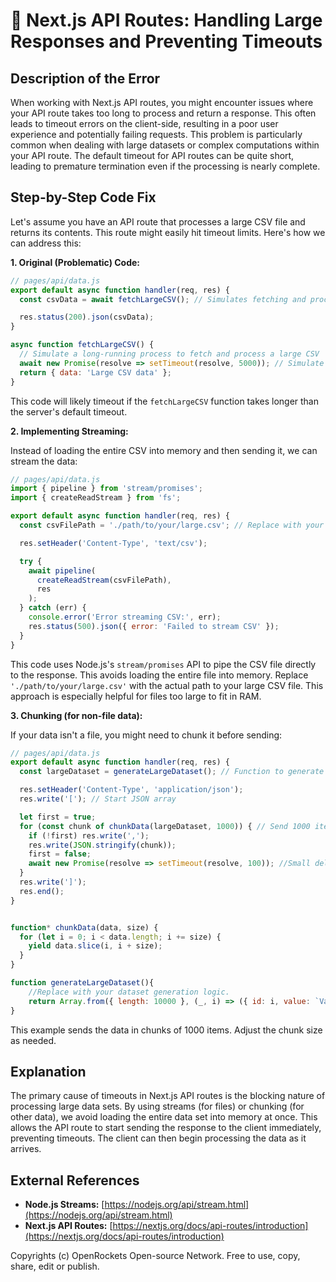 # 🐞 Next.js API Routes: Handling Large Responses and Preventing Timeouts


## Description of the Error

When working with Next.js API routes, you might encounter issues where your API route takes too long to process and return a response. This often leads to timeout errors on the client-side, resulting in a poor user experience and potentially failing requests.  This problem is particularly common when dealing with large datasets or complex computations within your API route.  The default timeout for API routes can be quite short, leading to premature termination even if the processing is nearly complete.

## Step-by-Step Code Fix

Let's assume you have an API route that processes a large CSV file and returns its contents.  This route might easily hit timeout limits. Here's how we can address this:

**1.  Original (Problematic) Code:**

```javascript
// pages/api/data.js
export default async function handler(req, res) {
  const csvData = await fetchLargeCSV(); // Simulates fetching and processing a large CSV

  res.status(200).json(csvData);
}

async function fetchLargeCSV() {
  // Simulate a long-running process to fetch and process a large CSV
  await new Promise(resolve => setTimeout(resolve, 5000)); // Simulate 5-second delay
  return { data: 'Large CSV data' };
}

```

This code will likely timeout if the `fetchLargeCSV` function takes longer than the server's default timeout.

**2. Implementing Streaming:**

Instead of loading the entire CSV into memory and then sending it, we can stream the data:

```javascript
// pages/api/data.js
import { pipeline } from 'stream/promises';
import { createReadStream } from 'fs';

export default async function handler(req, res) {
  const csvFilePath = './path/to/your/large.csv'; // Replace with your CSV file path

  res.setHeader('Content-Type', 'text/csv');

  try {
    await pipeline(
      createReadStream(csvFilePath),
      res
    );
  } catch (err) {
    console.error('Error streaming CSV:', err);
    res.status(500).json({ error: 'Failed to stream CSV' });
  }
}
```

This code uses Node.js's `stream/promises` API to pipe the CSV file directly to the response.  This avoids loading the entire file into memory.  Replace `'./path/to/your/large.csv'` with the actual path to your large CSV file.  This approach is especially helpful for files too large to fit in RAM.

**3.  Chunking (for non-file data):**

If your data isn't a file, you might need to chunk it before sending:

```javascript
// pages/api/data.js
export default async function handler(req, res) {
  const largeDataset = generateLargeDataset(); // Function to generate large dataset

  res.setHeader('Content-Type', 'application/json');
  res.write('['); // Start JSON array

  let first = true;
  for (const chunk of chunkData(largeDataset, 1000)) { // Send 1000 items per chunk
    if (!first) res.write(',');
    res.write(JSON.stringify(chunk));
    first = false;
    await new Promise(resolve => setTimeout(resolve, 100)); //Small delay for demonstration
  }
  res.write(']');
  res.end();
}


function* chunkData(data, size) {
  for (let i = 0; i < data.length; i += size) {
    yield data.slice(i, i + size);
  }
}

function generateLargeDataset(){
    //Replace with your dataset generation logic.
    return Array.from({ length: 10000 }, (_, i) => ({ id: i, value: `Value ${i}` }));
}
```
This example sends the data in chunks of 1000 items.  Adjust the chunk size as needed.

## Explanation

The primary cause of timeouts in Next.js API routes is the blocking nature of processing large data sets.  By using streams (for files) or chunking (for other data), we avoid loading the entire data set into memory at once.  This allows the API route to start sending the response to the client immediately, preventing timeouts.  The client can then begin processing the data as it arrives.

## External References

* **Node.js Streams:** [https://nodejs.org/api/stream.html](https://nodejs.org/api/stream.html)
* **Next.js API Routes:** [https://nextjs.org/docs/api-routes/introduction](https://nextjs.org/docs/api-routes/introduction)


Copyrights (c) OpenRockets Open-source Network. Free to use, copy, share, edit or publish.

